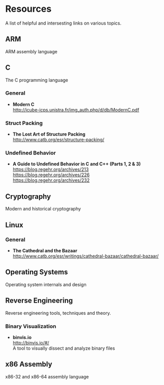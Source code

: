 # Resources
A list of helpful and intersesting links on various topics. 

## ARM
ARM assembly language

## C
The C programming language
### General
- **Modern C**<br>http://icube-icps.unistra.fr/img_auth.php/d/db/ModernC.pdf
### Struct Packing
- **The Lost Art of Structure Packing**<br>http://www.catb.org/esr/structure-packing/

### Undefined Behavior
- **A Guide to Undefined Behavior in C and C++ (Parts 1, 2 & 3)**<br>https://blog.regehr.org/archives/213 <br>https://blog.regehr.org/archives/226 <br>https://blog.regehr.org/archives/232 

## Cryptography
Modern and historical cryptography

## Linux
### General
- **The Cathedral and the Bazaar**<br>http://www.catb.org/esr/writings/cathedral-bazaar/cathedral-bazaar/

## Operating Systems
Operating system internals and design

## Reverse Engineering
Reverse engineering tools, techniques and theory.

### Binary Visualization
- **binvis.io**<br>http://binvis.io/#/<br>A tool to visually dissect and analyze binary files

## x86 Assembly
x86-32 and x86-64 assembly language
